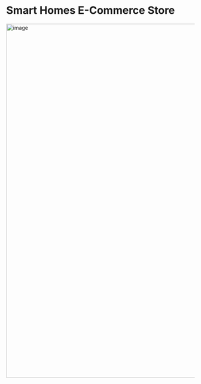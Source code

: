 # Smart Homes E-Commerce Store
<img width="947" alt="image" src="https://github.com/user-attachments/assets/9a54e331-0cdc-43f7-b3b1-09d3b1abd4a7">
